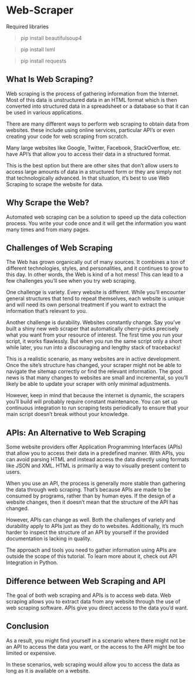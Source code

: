 # Web-Scraper
Required libraries

 >pip install beautifulsoup4

 >pip install lxml 
 
 >pip install requests

## What Is Web Scraping?

Web scraping is the process of gathering information from the Internet.
Most of this data is unstructured data in an HTML format which is then converted into structured data in a spreadsheet or a database so that it can be used in various applications. 

There are many different ways to perform web scraping to obtain data from websites. these include using online services, particular API’s or even creating your code for web scraping from scratch. 

Many large websites like Google, Twitter, Facebook, StackOverflow, etc. have API’s that allow you to access their data in a structured format. 

This is the best option but there are other sites that don’t allow users to access large amounts of data in a structured form or they are simply not that technologically advanced. In that situation, it’s best to use Web Scraping to scrape the website for data.

## Why Scrape the Web?

Automated web scraping can be a solution to speed up the data collection process. You write your code once and it will get the information you want many times and from many pages.

## Challenges of Web Scraping

The Web has grown organically out of many sources. It combines a ton of different technologies, styles, and personalities, and it continues to grow to this day. In other words, the Web is kind of a hot mess! This can lead to a few challenges you’ll see when you try web scraping.

One challenge is variety. Every website is different. While you’ll encounter general structures that tend to repeat themselves, each website is unique and will need its own personal treatment if you want to extract the information that’s relevant to you.

Another challenge is durability. Websites constantly change. Say you’ve built a shiny new web scraper that automatically cherry-picks precisely what you want from your resource of interest. The first time you run your script, it works flawlessly. But when you run the same script only a short while later, you run into a discouraging and lengthy stack of tracebacks!

This is a realistic scenario, as many websites are in active development. Once the site’s structure has changed, your scraper might not be able to navigate the sitemap correctly or find the relevant information. The good news is that many changes to websites are small and incremental, so you’ll likely be able to update your scraper with only minimal adjustments.

However, keep in mind that because the internet is dynamic, the scrapers you’ll build will probably require constant maintenance. You can set up continuous integration to run scraping tests periodically to ensure that your main script doesn’t break without your knowledge.

## APIs: An Alternative to Web Scraping

Some website providers offer Application Programming Interfaces (APIs) that allow you to access their data in a predefined manner. With APIs, you can avoid parsing HTML and instead access the data directly using formats like JSON and XML. HTML is primarily a way to visually present content to users.

When you use an API, the process is generally more stable than gathering the data through web scraping. That’s because APIs are made to be consumed by programs, rather than by human eyes. If the design of a website changes, then it doesn’t mean that the structure of the API has changed.

However, APIs can change as well. Both the challenges of variety and durability apply to APIs just as they do to websites. Additionally, it’s much harder to inspect the structure of an API by yourself if the provided documentation is lacking in quality.

The approach and tools you need to gather information using APIs are outside the scope of this tutorial. To learn more about it, check out API Integration in Python.

## Difference between Web Scraping and API

The goal of both web scraping and APIs is to access web data.
Web scraping allows you to extract data from any website through the use of web scraping software. APIs give you direct access to the data you’d want.

## Conclusion

As a result, you might find yourself in a scenario where there might not be an API to access the data you want, or the access to the API might be too limited or expensive.

In these scenarios, web scraping would allow you to access the data as long as it is available on a website.
